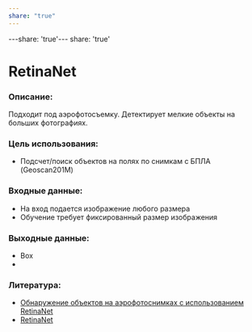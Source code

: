 ```yaml
---
share: "true"
---
```


---share: 'true'---
share: 'true'
# RetinaNet

### Описание:
Подходит под аэрофотосъемку. Детектирует мелкие объекты на больших фотографиях.

### Цель использования:
* Подсчет/поиск объектов на полях по снимкам с БПЛА (Geoscan201M)

### Входные данные:
+ На вход подается изображение любого размера
+ Обучение требует фиксированный размер изображения 

### Выходные данные:
* Box
*

### Литература:
+ [Обнаружение объектов на аэрофотоснимках с использованием RetinaNet](https://machinelearningmastery.ru/object-detection-on-aerial-imagery-using-retinanet-626130ba2203/)
+ [RetinaNet](.md)
